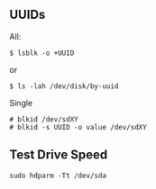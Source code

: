 ## UUIDs

All:

```
$ lsblk -o +UUID
```

or

```
$ ls -lah /dev/disk/by-uuid
```

Single

```
# blkid /dev/sdXY
# blkid -s UUID -o value /dev/sdXY
```

## Test Drive Speed

```
sudo hdparm -Tt /dev/sda
```
